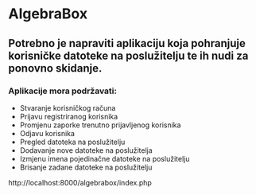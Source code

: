 # AlgebraBox
## Potrebno je napraviti aplikaciju koja pohranjuje korisničke datoteke na poslužitelju te ih nudi za ponovno skidanje.

### Aplikacije mora podržavati:
- Stvaranje korisničkog računa
- Prijavu registriranog korisnika
- Promjenu zaporke trenutno prijavljenog korisnika
- Odjavu korisnika
- Pregled datoteka na poslužitelju
- Dodavanje nove datoteke na poslužitelja
- Izmjenu imena pojedinačne datoteke na poslužitelju
- Brisanje zadane datoteke na poslužitelju

http://localhost:8000/algebrabox/index.php
